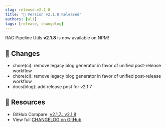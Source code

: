 ```yaml
---
slug: release-v2.1.8
title: "🚀 Version v2.1.8 Released"
authors: [ali]
tags: [release, changelog]
---
```


RAG Pipeline Utils **v2.1.8** is now available on NPM!

## 🔧 Changes

- chore(ci): remove legacy blog generator in favor of unified post-release workflow
- chore(ci): remove legacy blog generator in favor of unified post-release workflow
- docs(blog): add release post for v2.1.7

## 🔗 Resources

- GitHub Compare: [v2.1.7...v2.1.8](https://github.com/DevilsDev/rag-pipeline-utils/compare/v2.1.7...v2.1.8)
- View full [CHANGELOG on GitHub](https://github.com/DevilsDev/rag-pipeline-utils/blob/main/CHANGELOG.md)
